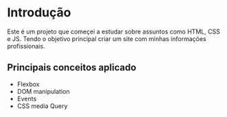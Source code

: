 # Introdução

Este é um projeto que começei a estudar sobre assuntos como HTML, CSS e JS.
Tendo o objetivo principal criar um site com minhas informações profissionais.

## Principais conceitos aplicado

- Flexbox
- DOM manipulation
- Events
- CSS media Query
